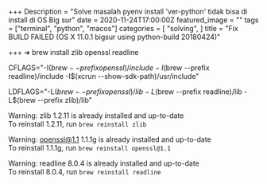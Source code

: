+++
Description = "Solve masalah pyenv install 'ver-python' tidak bisa di install di OS Big sur"
date = 2020-11-24T17:00:00Z
featured_image = ""
tags = ["terminal", "python", "macos"]
categories = [
    "solving",
]
title = "Fix BUILD FAILED (OS X 11.0.1 bigsur using python-build 20180424)"

+++
➜ brew install zlib openssl readline

  
CFLAGS="-I$(brew --prefix openssl)/include -I$(brew --prefix readline)/include -I$(xcrun --show-sdk-path)/usr/include"

 LDFLAGS="-L$(brew --prefix openssl)/lib -L$(brew --prefix readline)/lib -L$(brew --prefix zlib)/lib"

  
Warning: zlib 1.2.11 is already installed and up-to-date  
To reinstall 1.2.11, run `brew reinstall zlib`

  
Warning: openssl@1.1 1.1.1g is already installed and up-to-date  
To reinstall 1.1.1g, run `brew reinstall openssl@1.1`

  
Warning: readline 8.0.4 is already installed and up-to-date  
To reinstall 8.0.4, run `brew reinstall readline`